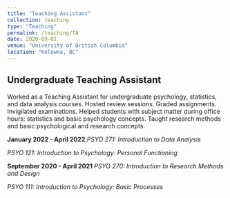 ```yaml
---
title: "Teaching Assistant"
collection: teaching
type: "Teaching"
permalink: /teaching/TA
date: 2020-09-01
venue: "University of British Columbia"
location: "Kelowna, BC"
---
```


## Undergraduate Teaching Assistant
Worked as a Teaching Assistant for undergraduate psychology, statistics, and data analysis courses. Hosted review sessions. Graded assignments. Invigilated examinations. Helped students with subject matter during office hours: statistics and basic psychology concepts. Taught research methods and basic psychological and research concepts.

**January 2022 - April 2022**
*PSYO 271: Introduction to Data Analysis* 

*PSYO 121: Introduction to Psychology: Personal Functioning* 

**September 2020 - April 2021**
*PSYO 270: Introduction to Research Methods and Design*  

*PSYO 111: Introduction to Psychology: Basic Processes* 
